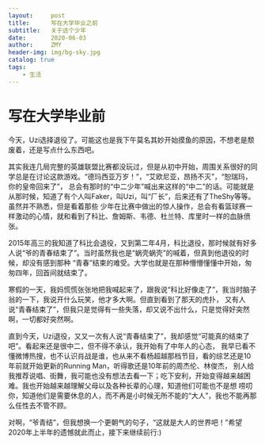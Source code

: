 ```yaml
---
layout:     post
title:      写在大学毕业之前
subtitle:   关于这个少年
date:       2020-06-03
author:     ZMY
header-img: img/bg-sky.jpg
catalog: true
tags:
    - 生活
---
```


# 写在大学毕业前

今天，Uzi选择退役了。可能这也是我下午莫名其妙开始摸鱼的原因，不想老是颓废着，还是写点什么东西吧。

其实我连几局完整的英雄联盟比赛都没玩过，但是从初中开始，周围关系很好的同学总是在讨论这款游戏。“德玛西亚万岁！”，“艾欧尼亚，昂扬不灭”，“恕瑞玛，你的皇帝回来了”，
总会有那时的“中二少年”喊出来这样的“中二”的话。可能就是从那时候，知道了有个人叫Faker，叫Uzi，叫“厂长”，后来还有了TheShy等等。虽然并不熟悉，但是看着那些
少年在比赛中做出的惊人操作，总会有看篮球赛一样激动的心情，就和看到了科比、詹姆斯、韦德、杜兰特、库里时一样的血脉偾张。

2015年高三的我知道了科比会退役，又到第二年4月，科比退役，那时候就有好多人说“爷的青春结束了”。当时虽然我也是“蜗壳蜗壳”的喊着，但真到他退役的时候，却没有感到那种
“青春”结束的难受。大学也就是在那种懵懵懂懂中开始，匆匆四年，回首间就结束了。

寒假的一天，我妈慌慌张张地把我喊起来了，跟我说“科比好像走了”，我当时脑子翁的一下，我说开什么玩笑，他才多大啊。但直到看到了那天的虎扑，
又有人说“青春结束了”，但我只是觉得有一些失落，却又说不出什么，只是觉得好突然啊，一切都好突然啊。

直到今天，Uzi退役，又又一次有人说“青春结束了”，我却感觉“可能真的结束了吧”。看起来还是很中二，但不得不承认，我开始有了中年人的心态，
我早已看不懂微博热搜，也不认识肖战是谁，也从来不看杨超越那档节目，看的综艺还是10年前就开始更新的Running Man，听得歌还是10年前的周杰伦、林俊杰，
别人给我推荐说唱、街舞，我可能也没有想法去看一下；吃下安利，开始变得越来越困难。我也开始越来越理解父母以及各种长辈的心理，知道他们可能也不是想
唠叨你，知道他们是需要休息的人，而不再是小时候无所不能的“大人”，我也不能再那么任性去不管不顾。

对啊，“爷青结”，但我想换一个更朝气的句子，“这就是大人的世界吧！”希望2020年上半年的遗憾就此而止，接下来继续前行:)